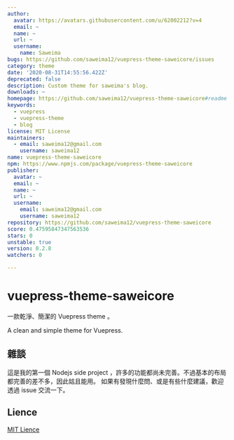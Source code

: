 ```yaml
---
author:
  avatar: https://avatars.githubusercontent.com/u/62002212?v=4
  email: ~
  name: ~
  url: ~
  username:
    name: Saweima
bugs: https://github.com/saweima12/vuepress-theme-saweicore/issues
category: theme
date: '2020-08-31T14:55:56.422Z'
deprecated: false
description: Custom theme for saweima's blog.
downloads: ~
homepage: https://github.com/saweima12/vuepress-theme-saweicore#readme
keywords:
  - vuepress
  - vuepress-theme
  - blog
license: MIT License
maintainers:
  - email: saweima12@gmail.com
    username: saweima12
name: vuepress-theme-saweicore
npm: https://www.npmjs.com/package/vuepress-theme-saweicore
publisher:
  avatar: ~
  email: ~
  name: ~
  url: ~
  username:
    email: saweima12@gmail.com
    username: saweima12
repository: https://github.com/saweima12/vuepress-theme-saweicore
score: 0.47595847347563536
stars: 0
unstable: true
version: 0.2.8
watchers: 0

---
```


# vuepress-theme-saweicore

一款乾淨、簡潔的 Vuepress theme 。

A clean and simple theme for Vuepress.

## 雜談

這是我的第一個 Nodejs side project ，許多的功能都尚未完善。不過基本的布局都完善的差不多，因此姑且能用。 如果有發現什麼問、或是有些什麼建議，歡迎透過 issue 交流一下。

## Lience

[MIT Lience](https://github.com/saweima12/vuepress-theme-saweicore/blob/master/LICENSE)
